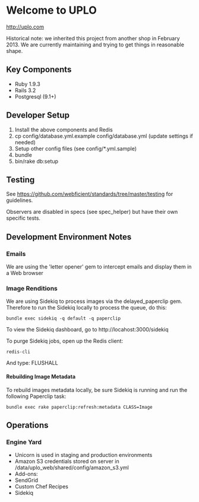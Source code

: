 # Welcome to UPLO

http://uplo.com

Historical note: we inherited this project from another shop in February 2013. We are currently maintaining and trying to get things in reasonable shape.

## Key Components

* Ruby 1.9.3
* Rails 3.2
* Postgresql (9.1+)

## Developer Setup

1. Install the above components and Redis
2. cp config/database.yml.example config/database.yml (update settings if needed)
3. Setup other config files (see config/*.yml.sample)
4. bundle
5. bin/rake db:setup

## Testing

See https://github.com/webficient/standards/tree/master/testing for guidelines.

Observers are disabled in specs (see spec_helper) but have their own specific tests.

## Development Environment Notes

### Emails

We are using the 'letter opener' gem to intercept emails and display them in a Web browser

### Image Renditions

We are using Sidekiq to process images via the delayed_paperclip gem. Therefore to run the Sidekiq locally to process the queue, do this:

```
bundle exec sidekiq -q default -q paperclip
```

To view the Sidekiq dashboard, go to http://locahost:3000/sidekiq

To purge Sidekiq jobs, open up the Redis client:

```
redis-cli
```

And type: FLUSHALL

#### Rebuilding Image Metadata

To rebuild images metadata locally, be sure Sidekiq is running and run the following Paperclip task:

```
bundle exec rake paperclip:refresh:metadata CLASS=Image
```

## Operations

### Engine Yard

* Unicorn is used in staging and production environments
* Amazon S3 credentials stored on server in /data/uplo_web/shared/config/amazon_s3.yml
* Add-ons:
 * SendGrid
* Custom Chef Recipes
 * Sidekiq
